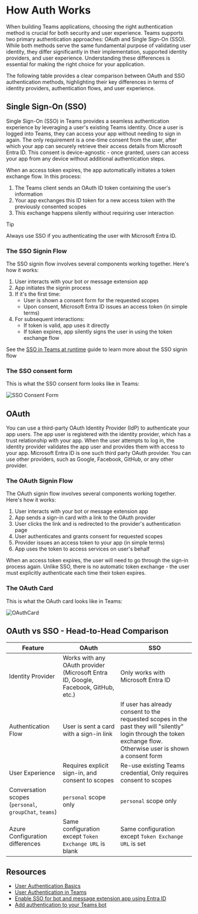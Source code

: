 # How Auth Works

When building Teams applications, choosing the right authentication method is crucial for both security and user experience. Teams supports two primary authentication approaches: OAuth and Single Sign-On (SSO). While both methods serve the same fundamental purpose of validating user identity, they differ significantly in their implementation, supported identity providers, and user experience. Understanding these differences is essential for making the right choice for your application.

The following table provides a clear comparison between OAuth and SSO authentication methods, highlighting their key differences in terms of identity providers, authentication flows, and user experience.

## Single Sign-On (SSO)

Single Sign-On (SSO) in Teams provides a seamless authentication experience by leveraging a user's existing Teams identity. Once a user is logged into Teams, they can access your app without needing to sign in again. The only requirement is a one-time consent from the user, after which your app can securely retrieve their access details from Microsoft Entra ID. This consent is device-agnostic - once granted, users can access your app from any device without additional authentication steps.

When an access token expires, the app automatically initiates a token exchange flow. In this process:
1. The Teams client sends an OAuth ID token containing the user's information
2. Your app exchanges this ID token for a new access token with the previously consented scopes
3. This exchange happens silently without requiring user interaction

> [!TIP]
> Always use SSO if you authenticating the user with Microsoft Entra ID.

### The SSO Signin Flow

The SSO signin flow involves several components working together. Here's how it works:

1. User interacts with your bot or message extension app
2. App initiates the signin process
3. If it's the first time:
   - User is shown a consent form for the requested scopes
   - Upon consent, Microsoft Entra ID issues an access token (in simple terms)
4. For subsequent interactions:
   - If token is valid, app uses it directly
   - If token expires, app silently signs the user in using the token exchange flow

See the [SSO in Teams at runtime](/microsoftteams/platform/bots/how-to/authentication/bot-sso-overview#sso-in-teams-at-runtime) guide to learn more about the SSO signin flow

### The SSO consent form

This is what the SSO consent form looks like in Teams:

![SSO Consent Form](/screenshots/auth-consent-popup.png)

## OAuth 

You can use a third-party OAuth Identity Provider (IdP) to authenticate your app users. The app user is registered with the identity provider, which has a trust relationship with your app. When the user attempts to log in, the identity provider validates the app user and provides them with access to your app. Microsoft Entra ID is one such third party OAuth provider. You can use other providers, such as Google, Facebook, GitHub, or any other provider.

### The OAuth Signin Flow

The OAuth signin flow involves several components working together. Here's how it works:

1. User interacts with your bot or message extension app
2. App sends a sign-in card with a link to the OAuth provider
3. User clicks the link and is redirected to the provider's authentication page
4. User authenticates and grants consent for requested scopes
5. Provider issues an access token to your app (in simple terms)
6. App uses the token to access services on user's behalf

When an access token expires, the user will need to go through the sign-in process again. Unlike SSO, there is no automatic token exchange - the user must explicitly authenticate each time their token expires.

### The OAuth Card

This is what the OAuth card looks like in Teams:

![OAuthCard](/screenshots/auth-explicit-signin.png)

## OAuth vs SSO - Head-to-Head Comparison

| Feature | OAuth | SSO |
|---------|-------|-----|
| Identity Provider | Works with any OAuth provider (Microsoft Entra ID, Google, Facebook, GitHub, etc.) | Only works with Microsoft Entra ID |
| Authentication Flow | User is sent a card with a sign-in link | If user has already consent to the requested scopes in the past they will "silently" login through the token exchange flow. Otherwise user is shown a consent form |
| User Experience | Requires explicit sign-in, and consent to scopes | Re-use existing Teams credential, Only requires consent to scopes |
| Conversation scopes (`personal`, `groupChat`, `teams`) | `personal` scope only | `personal` scope only |
| Azure Configuration differences | Same configuration except `Token Exchange URL` is blank | Same configuration except `Token Exchange URL` is set



## Resources

- [User Authentication Basics](/azure/bot-service/bot-builder-concept-authentication?view=azure-bot-service-4.0)
- [User Authentication in Teams](/microsoftteams/platform/concepts/authentication/authentication)
- [Enable SSO for bot and message extension app using Entra ID](/microsoftteams/platform/bots/how-to/authentication/bot-sso-overview)
- [Add authentication to your Teams bot](/microsoftteams/platform/bots/how-to/authentication/add-authentication)

